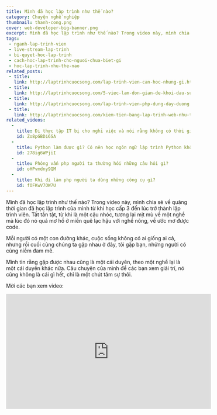 ```yaml
---
title: Mình đã học lập trình như thế nào?
category: Chuyện nghề nghiệp
thumbnail: thanh-cong.png
cover: web-developer-big-banner.png
excerpt: Mình đã học lập trình như thế nào? Trong video này, mình chia sẻ về quãng thời gian đã học lập trình của mình từ thời cấp 3 đến lúc trở thành lập trình viên. Mỗi người có một con đường khác, cuộc sống không có ai giống ai cả, nhưng rồi cuối cùng chúng ta gặp nhau ở đây, tôi gặp bạn, những người có cùng niềm đam mê
tags:
 - nganh-lap-trinh-vien
 - live-stream-lap-trinh
 - bi-quyet-hoc-lap-trinh
 - cach-hoc-lap-trinh-cho-nguoi-chua-biet-gi
 - hoc-lap-trinh-nhu-the-nao
related_posts:
 - title: 
   link: http://laptrinhcuocsong.com/lap-trinh-vien-can-hoc-nhung-gi.html
 - title: 
   link: http://laptrinhcuocsong.com/5-viec-lam-don-gian-de-khoi-dau-su-nghiep-lap-trinh-vien-nghiem-tuc.html
 - title: 
   link: http://laptrinhcuocsong.com/lap-trinh-vien-php-dung-day-duong.html
 - title: 
   link: http://laptrinhcuocsong.com/kiem-tien-bang-lap-trinh-web-nhu-the-nao.html
related_videos:
  -
    title: Đi thực tập IT bị cho nghỉ việc và nói rằng không có thời gian đào tạo 
    id: Zo8pGBDi6SA
  -
    title: Python làm được gì? Có nên học ngôn ngữ lập trình Python không? 
    id: 278ig6WPjiI
  -
    title: Phỏng vấn php người ta thường hỏi những câu hỏi gì?
    id: oHPvmdny9QM
  -
    title: Khi đi làm php người ta dùng những công cụ gì? 
    id: fOFKwV7OW7U
---
```


Mình đã học lập trình như thế nào? Trong video này, mình chia sẻ về quãng thời gian đã học lập trình của mình từ khi học cấp 3 đến lúc trở thành lập trình viên. Tất tần tật, từ khi là một cậu nhóc, tương lai mịt mù về một nghề mà lúc đó nó quá mơ hồ ở miền quê lạc hậu với nghề nông, về ước mơ được code.

Mỗi người có một con đường khác, cuộc sống không có ai giống ai cả, nhưng rồi cuối cùng chúng ta gặp nhau ở đây, tôi gặp bạn, những người có cùng niềm đam mê.

Mình tin rằng gặp được nhau cũng là một cái duyên, theo một nghề lại là một cái duyên khác nữa. Câu chuyện của mình để các bạn xem giải trí, nó cũng không là cái gì hết, chỉ là một chút tâm sự thôi.

Mời các bạn xem video:

<div class="youtube">
<iframe width="560" height="315" src="https://www.youtube.com/embed/qvjWF0HWeWw" frameborder="0" allowfullscreen></iframe>
</div>


